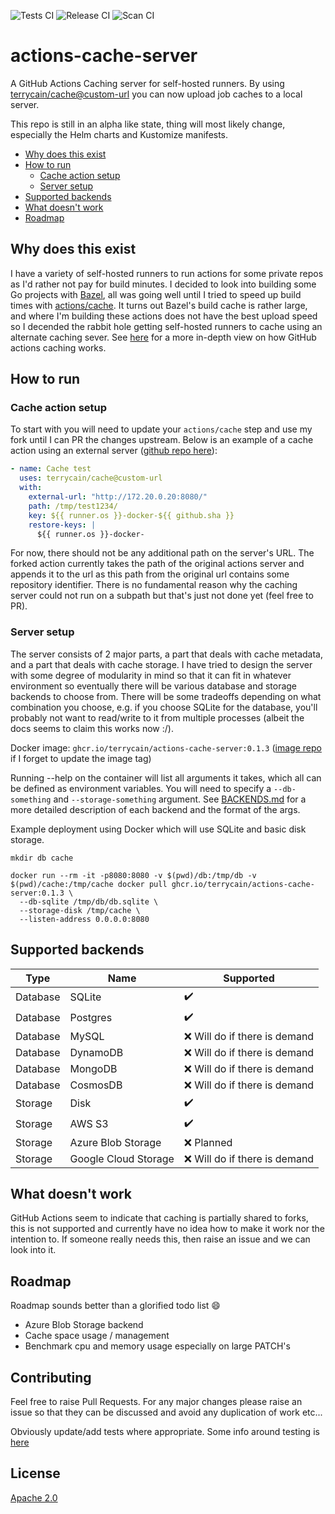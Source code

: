 ![Tests CI](https://github.com/terrycain/actions-cache-server/actions/workflows/test.yml/badge.svg)
![Release CI](https://github.com/terrycain/actions-cache-server/actions/workflows/release.yml/badge.svg)
![Scan CI](https://github.com/terrycain/actions-cache-server/actions/workflows/cve-scan.yml/badge.svg)
# actions-cache-server

A GitHub Actions Caching server for self-hosted runners. By using [terrycain/cache@custom-url](https://github.com/terrycain/cache/tree/custom-url) you can now
upload job caches to a local server.

This repo is still in an alpha like state, thing will most likely change, especially the Helm charts and Kustomize manifests.

- [Why does this exist](#why-does-this-exist)
- [How to run](#how-to-run)
  - [Cache action setup](#cache-action-setup)
  - [Server setup](#server-setup)
- [Supported backends](#supported-backends)
- [What doesn't work](#what-doesnt-work)
- [Roadmap](#roadmap)

## Why does this exist
I have a variety of self-hosted runners to run actions for some private repos as I'd rather not pay for build minutes. I decided to look into
building some Go projects with [Bazel](https://bazel.build/), all was going well until I tried to speed up build times with [actions/cache](https://github.com/actions/cache).
It turns out Bazel's build cache is rather large, and where I'm building these actions does not have the best upload speed so I decended the rabbit hole
getting self-hosted runners to cache using an alternate caching sever. See [here](ARCHITECTURE.md) for a more in-depth view on how GitHub actions caching works.

## How to run

### Cache action setup

To start with you will need to update your `actions/cache` step and use my fork until I can PR the changes upstream. Below is an example 
of a cache action using an external server ([github repo here](https://github.com/terrycain/cache/tree/custom-url)):

```yaml
- name: Cache test
  uses: terrycain/cache@custom-url
  with:
    external-url: "http://172.20.0.20:8080/"
    path: /tmp/test1234/
    key: ${{ runner.os }}-docker-${{ github.sha }}
    restore-keys: |
      ${{ runner.os }}-docker-
```

For now, there should not be any additional path on the server's URL. The forked action currently takes the path of the original actions server
and appends it to the url as this path from the original url contains some repository identifier. There is no fundamental reason why the caching
server could not run on a subpath but that's just not done yet (feel free to PR).

### Server setup

The server consists of 2 major parts, a part that deals with cache metadata, and a part that deals with cache storage. I have tried to design the
server with some degree of modularity in mind so that it can fit in whatever environment so eventually there will be various database and storage
backends to choose from. There will be some tradeoffs depending on what combination you choose, e.g. if you choose SQLite for the database, you'll
probably not want to read/write to it from multiple processes (albeit the docs seems to claim this works now :/).

Docker image: `ghcr.io/terrycain/actions-cache-server:0.1.3` ([image repo](https://github.com/terrycain/actions-cache-server/pkgs/container/actions-cache-server) if I forget to update the image tag)

Running --help on the container will list all arguments it takes, which all can be defined as environment variables. You will need to specify a `--db-something` and `--storage-something` argument. 
See [BACKENDS.md](BACKENDS.md) for a more detailed description of each backend and the format of the args.

Example deployment using Docker which will use SQLite and basic disk storage.
```shell
mkdir db cache

docker run --rm -it -p8080:8080 -v $(pwd)/db:/tmp/db -v $(pwd)/cache:/tmp/cache docker pull ghcr.io/terrycain/actions-cache-server:0.1.3 \
  --db-sqlite /tmp/db/db.sqlite \
  --storage-disk /tmp/cache \
  --listen-address 0.0.0.0:8080
```

## Supported backends

| Type     | Name                 | Supported                                             |
|----------|----------------------|-------------------------------------------------------|
| Database | SQLite               | :heavy_check_mark:                                    |
| Database | Postgres             | :heavy_check_mark:                                    |
| Database | MySQL                | :x: Will do if there is demand                        |
| Database | DynamoDB             | :x: Will do if there is demand                        |
| Database | MongoDB              | :x: Will do if there is demand                        |
| Database | CosmosDB             | :x: Will do if there is demand                        |
| Storage  | Disk                 | :heavy_check_mark:                                    |
| Storage  | AWS S3               | :heavy_check_mark:                                    |
| Storage  | Azure Blob Storage   | :x: Planned                                           |
| Storage  | Google Cloud Storage | :x: Will do if there is demand                        |

## What doesn't work

GitHub Actions seem to indicate that caching is partially shared to forks, this is not supported and currently have no
idea how to make it work nor the intention to. If someone really needs this, then raise an issue and we can look into it.

## Roadmap 

Roadmap sounds better than a glorified todo list :smile:

* Azure Blob Storage backend 
* Cache space usage / management 
* Benchmark cpu and memory usage especially on large PATCH's

## Contributing

Feel free to raise Pull Requests. For any major changes please raise an issue so that they can be discussed and avoid any
duplication of work etc...

Obviously update/add tests where appropriate. Some info around testing is [here](TESTING.md)

## License
[Apache 2.0](https://choosealicense.com/licenses/apache-2.0/)